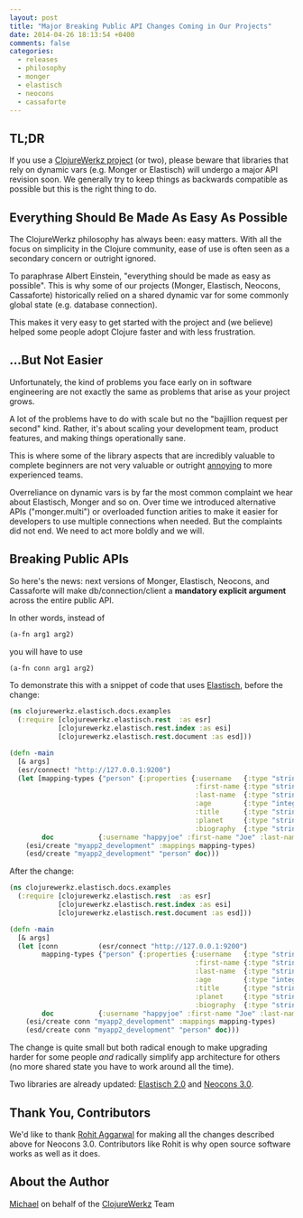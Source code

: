```yaml
---
layout: post
title: "Major Breaking Public API Changes Coming in Our Projects"
date: 2014-04-26 18:13:54 +0400
comments: false
categories:
  - releases
  - philosophy
  - monger
  - elastisch
  - neocons
  - cassaforte
---
```


## TL;DR

If you use a [ClojureWerkz project](http://clojurewerkz.org) (or two), please
beware that libraries that rely on dynamic vars (e.g. Monger or Elastisch) will
undergo a major API revision soon. We generally try to keep things as
backwards compatible as possible but this is the right thing to do.


## Everything Should Be Made As Easy As Possible

The ClojureWerkz philosophy has always been: easy matters. With all the focus
on simplicity in the Clojure community, ease of use is often seen as a secondary
concern or outright ignored.

To paraphrase Albert Einstein, "everything should be made as easy as
possible".  This is why some of our projects (Monger, Elastisch,
Neocons, Cassaforte) historically relied on a shared dynamic var for
some commonly global state (e.g. database connection).

This makes it very easy to get started with the project and (we believe)
helped some people adopt Clojure faster and with less frustration.

## ...But Not Easier

Unfortunately, the kind of problems you face early on in software engineering
are not exactly the same as problems that arise as your project grows.

A lot of the problems have to do with scale but no the "bajillion
request per second" kind. Rather, it's about scaling your development
team, product features, and making things operationally sane.

This is where some of the library aspects that are incredibly valuable
to complete beginners are not very valuable or outright [annoying](http://stuartsierra.com/2013/03/29/perils-of-dynamic-scope) to
more experienced teams.

Overreliance on dynamic vars is by far the most common complaint we
hear about Elastisch, Monger and so on. Over time we introduced
alternative APIs ("monger.multi") or overloaded function arities to
make it easier for developers to use multiple connections when needed.
But the complaints did not end. We need to act more boldly and we will.


## Breaking Public APIs

So here's the news: next versions of Monger, Elastisch, Neocons, and Cassaforte
will make db/connection/client a **mandatory explicit argument** across the
entire public API.

In other words, instead of

``` clojure
(a-fn arg1 arg2)
```

you will have to use

``` clojure
(a-fn conn arg1 arg2)
```

To demonstrate this with a snippet of code that uses [Elastisch](http://clojureelasticsearch.info), before the change:

``` clojure
(ns clojurewerkz.elastisch.docs.examples
  (:require [clojurewerkz.elastisch.rest  :as esr]
            [clojurewerkz.elastisch.rest.index :as esi]
            [clojurewerkz.elastisch.rest.document :as esd]))

(defn -main
  [& args]
  (esr/connect! "http://127.0.0.1:9200")
  (let [mapping-types {"person" {:properties {:username   {:type "string" :store "yes"}
                                              :first-name {:type "string" :store "yes"}
                                              :last-name  {:type "string"}
                                              :age        {:type "integer"}
                                              :title      {:type "string" :analyzer "snowball"}
                                              :planet     {:type "string"}
                                              :biography  {:type "string" :analyzer "snowball" :term_vector "with_positions_offsets"}}}}
        doc           {:username "happyjoe" :first-name "Joe" :last-name "Smith" :age 30 :title "Teh Boss" :planet "Earth" :biography "N/A"}]
    (esi/create "myapp2_development" :mappings mapping-types)
    (esd/create "myapp2_development" "person" doc)))
```

After the change:

``` clojure
(ns clojurewerkz.elastisch.docs.examples
  (:require [clojurewerkz.elastisch.rest  :as esr]
            [clojurewerkz.elastisch.rest.index :as esi]
            [clojurewerkz.elastisch.rest.document :as esd]))

(defn -main
  [& args]
  (let [conn          (esr/connect "http://127.0.0.1:9200")
        mapping-types {"person" {:properties {:username   {:type "string" :store "yes"}
                                              :first-name {:type "string" :store "yes"}
                                              :last-name  {:type "string"}
                                              :age        {:type "integer"}
                                              :title      {:type "string" :analyzer "snowball"}
                                              :planet     {:type "string"}
                                              :biography  {:type "string" :analyzer "snowball" :term_vector "with_positions_offsets"}}}}
        doc           {:username "happyjoe" :first-name "Joe" :last-name "Smith" :age 30 :title "Teh Boss" :planet "Earth" :biography "N/A"}]
    (esi/create conn "myapp2_development" :mappings mapping-types)
    (esd/create conn "myapp2_development" "person" doc)))
```

The change is quite small but both radical enough to make upgrading
harder for some people *and* radically simplify app architecture for
others (no more shared state you have to work around all the time).

Two libraries are already updated: [Elastisch
2.0](https://github.com/clojurewerkz/elastisch/issues/80) and [Neocons
3.0](https://github.com/michaelklishin/neocons/pull/51).


## Thank You, Contributors

We'd like to thank [Rohit Aggarwal](https://github.com/ducky427) for
making all the changes described above for Neocons 3.0. Contributors
like Rohit is why open source software works as well as it does.


## About the Author

[Michael](http://twitter.com/michaelklishin) on behalf of the [ClojureWerkz](http://clojurewerkz.org) Team

